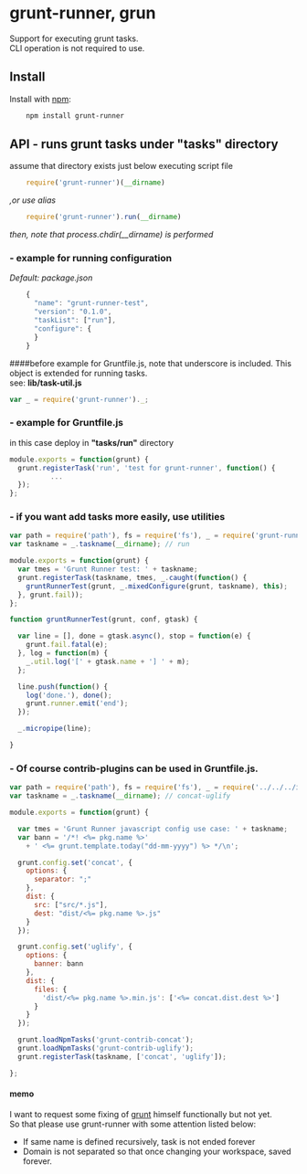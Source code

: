 # grunt-runner, grun

Support for executing grunt tasks.  
CLI operation is not required to use.

## Install

Install with [npm](http://npmjs.org/):
```sh
    npm install grunt-runner
```
## API - runs grunt tasks under "tasks" directory 
assume that directory exists just below executing script file
```js
    require('grunt-runner')(__dirname)
```
*,or use alias*
```js
    require('grunt-runner').run(__dirname)
```
*then, note that process.chdir(__dirname) is performed*
### - example for running configuration
_Default: package.json_
```js
    {
      "name": "grunt-runner-test",
      "version": "0.1.0",
      "taskList": ["run"],
      "configure": {
      }
    }
```
####before example for Gruntfile.js, note that underscore is included.
This object is extended for running tasks.  
see: __lib/task-util.js__
```js
var _ = require('grunt-runner')._;
```
### - example for Gruntfile.js
in this case deploy in __"tasks/run"__ directory
```js
module.exports = function(grunt) {
  grunt.registerTask('run', 'test for grunt-runner', function() {
          ...
  });
};
```
### - if you want add tasks more easily, use utilities
```js
var path = require('path'), fs = require('fs'), _ = require('grunt-runner')._;
var taskname = _.taskname(__dirname); // run

module.exports = function(grunt) {
  var tmes = 'Grunt Runner test: ' + taskname;
  grunt.registerTask(taskname, tmes, _.caught(function() {
    gruntRunnerTest(grunt, _.mixedConfigure(grunt, taskname), this);
  }, grunt.fail));
};

function gruntRunnerTest(grunt, conf, gtask) {

  var line = [], done = gtask.async(), stop = function(e) {
    grunt.fail.fatal(e);
  }, log = function(m) {
    _.util.log('[' + gtask.name + '] ' + m);
  };

  line.push(function() {
    log('done.'), done();
    grunt.runner.emit('end');
  });

  _.micropipe(line);

}
```

### - Of course contrib-plugins can be used in Gruntfile.js.
```js
var path = require('path'), fs = require('fs'), _ = require('../../../index')._;
var taskname = _.taskname(__dirname); // concat-uglify

module.exports = function(grunt) {

  var tmes = 'Grunt Runner javascript config use case: ' + taskname;
  var bann = '/*! <%= pkg.name %>'
    + ' <%= grunt.template.today("dd-mm-yyyy") %> */\n';

  grunt.config.set('concat', {
    options: {
      separator: ";"
    },
    dist: {
      src: ["src/*.js"],
      dest: "dist/<%= pkg.name %>.js"
    }
  });

  grunt.config.set('uglify', {
    options: {
      banner: bann
    },
    dist: {
      files: {
        'dist/<%= pkg.name %>.min.js': ['<%= concat.dist.dest %>']
      }
    }
  });

  grunt.loadNpmTasks('grunt-contrib-concat');
  grunt.loadNpmTasks('grunt-contrib-uglify');
  grunt.registerTask(taskname, ['concat', 'uglify']);

};
```


#### memo
I want to request some fixing of [grunt](http://gruntjs.org/) himself functionally but not yet.  
So that please use grunt-runner with some attention listed below:
- If same name is defined recursively, task is not ended forever
- Domain is not separated so that once changing your workspace, saved forever.
